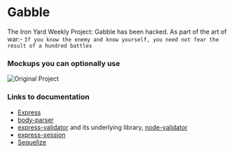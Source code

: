 # Gabble

The Iron Yard Weekly Project: Gabble has been hacked. As part of the art of war:- ```If you know the enemy and know yourself, you need not fear the result of a hundred battles```




### Mockups you can optionally use

![Original Project](https://github.com/rickmurdock/gabble)


### Links to documentation

* [Express](https://expressjs.com/)
* [body-parser](https://github.com/expressjs/body-parser)
* [express-validator](https://github.com/ctavan/express-validator) and its underlying library, [node-validator](https://github.com/chriso/validator.js)
* [express-session](https://github.com/expressjs/session)
* [Sequelize](http://docs.sequelizejs.com/)
